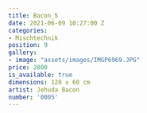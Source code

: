 ```yaml
---
title: Bacon_5
date: 2021-06-09 10:27:00 Z
categories:
- Mischtechnik
position: 9
gallery:
- image: "assets/images/IMGP6969.JPG"
price: 2800
is_available: true
dimensions: 120 x 60 cm
artist: Jehuda Bacon
number: '0005'
---
```


